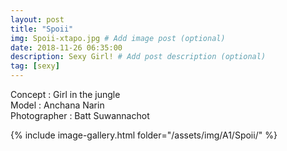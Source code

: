 ```yaml
---
layout: post
title: "Spoii"
img: Spoii-xtapo.jpg # Add image post (optional)
date: 2018-11-26 06:35:00
description: Sexy Girl! # Add post description (optional)
tag: [sexy]
---
```

Concept : Girl in the jungle  
Model : Anchana Narin  
Photographer : Batt Suwannachot    


{% include image-gallery.html folder="/assets/img/A1/Spoii/" %}
